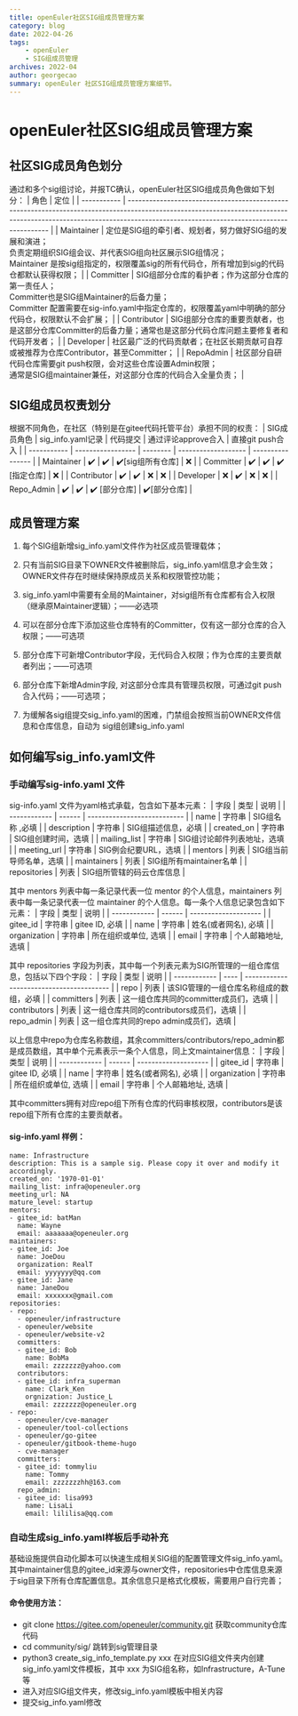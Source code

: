```yaml
---
title: openEuler社区SIG组成员管理方案
category: blog 
date: 2022-04-26
tags:
    - openEuler
    - SIG组成员管理
archives: 2022-04
author: georgecao
summary: openEuler 社区SIG组成员管理方案细节。
---
```


# openEuler社区SIG组成员管理方案
## 社区SIG成员角色划分
通过和多个sig组讨论，并报TC确认，openEuler社区SIG组成员角色做如下划分：
| 角色        | 定位                                                                                                                                                                                                                 |
| ----------- | -------------------------------------------------------------------------------------------------------------------------------------------------------------------------------------------------------------------- |
| Maintainer  | 定位是SIG组的牵引者、规划者，努力做好SIG组的发展和演进；<br> 负责定期组织SIG组会议、并代表SIG组向社区展示SIG组情况； <br> Maintainer 是按sig组指定的，权限覆盖sig的所有代码仓，所有增加到sig的代码仓都默认获得权限； |
| Committer   | SIG组部分仓库的看护者；作为这部分仓库的第一责任人；<br> Committer也是SIG组Maintainer的后备力量； <br> Committer 配置需要在sig-info.yaml中指定仓库的，权限覆盖yaml中明确的部分代码仓，权限默认不会扩展；              |
| Contributor | SIG组部分仓库的重要贡献者，也是这部分仓库Committer的后备力量；通常也是这部分代码仓库问题主要修复者和代码开发者；                                                                                                     |
| Developer   | 社区最广泛的代码贡献者；在社区长期贡献可自荐或被推荐为仓库Contributor，甚至Committer；                                                                                                                               |
| RepoAdmin   | 社区部分自研代码仓库需要git push权限，会对这些仓库设置Admin权限；<br> 通常是SIG组maintainer兼任，对这部分仓库的代码合入全量负责；                                                                                    |

## SIG组成员权责划分

根据不同角色，在社区（特别是在gitee代码托管平台）承担不同的权责：
| SIG成员角色 | sig_info.yaml记录 | 代码提交 | 通过评论approve合入 | 直接git push合入 |
| ----------- | ----------------- | -------- | ------------------- | ---------------- |
| Maintainer  | ✔️                 | ✔️        | ✔️[sig组所有仓库]    | ❌                |
| Committer   | ✔️                 | ✔️        | ✔️ [指定仓库]        | ❌                |
| Contributor | ✔️                 | ✔️        | ❌                   | ❌                |
| Developer   | ❌                 | ✔️        | ❌                   | ❌                |
| Repo_Admin  | ✔️                 | ✔️        | ✔️ [部分仓库]        | ✔️[部分仓库]      |

## 成员管理方案

 1. 每个SIG组新增sig_info.yaml文件作为社区成员管理载体；
    
 2. 只有当前SIG目录下OWNER文件被删除后，sig_info.yaml信息才会生效；OWNER文件存在时继续保持原成员关系和权限管控功能；
 3. sig_info.yaml中需要有全局的Maintainer，对sig组所有仓库都有合入权限（继承原Maintainer逻辑）；——必选项
 4. 可以在部分仓库下添加这些仓库特有的Committer，仅有这一部分仓库的合入权限；——可选项
 5. 部分仓库下可新增Contributor字段，无代码合入权限；作为仓库的主要贡献者列出；——可选项
 6. 部分仓库下新增Admin字段, 对这部分仓库具有管理员权限，可通过git push合入代码；——可选项；
 7. 为缓解各sig组提交sig_info.yaml的困难，门禁组会按照当前OWNER文件信息和仓库信息，自动为  sig组创建sig_info.yaml


## 如何编写sig_info.yaml文件
###  手动编写sig-info.yaml 文件

sig-info.yaml 文件为yaml格式承载，包含如下基本元素：
| 字段         | 类型   | 说明                        |
| ------------ | ------ | --------------------------- |
| name         | 字符串 | SIG组名称 ,必填             |
| description  | 字符串 | SIG组描述信息，必填         |
| created_on   | 字符串 | SIG组创建时间，选填         |
| mailing_list | 字符串 | SIG组讨论邮件列表地址，选填 |
| meeting_url  | 字符串 | SIG例会纪要URL，选填        |
| mentors      | 列表   | SIG组当前导师名单，选填     |
| maintainers  | 列表   | SIG组所有maintainer名单     |
| repositories | 列表   | SIG组所管辖的码云仓库信息   |

其中 mentors 列表中每一条记录代表一位 mentor 的个人信息，maintainers 列表中每一条记录代表一位 maintainer 的个人信息。每一条个人信息记录包含如下元素：
| 字段         | 类型   | 说明                 |
| ------------ | ------ | -------------------- |
| gitee_id     | 字符串 | gitee ID, 必填       |
| name         | 字符串 | 姓名(或者网名), 必填 |
| organization | 字符串 | 所在组织或单位, 选填 |
| email        | 字符串 | 个人邮箱地址, 选填   |

其中 repositories 字段为列表，其中每一个列表元素为SIG所管理的一组仓库信息，包括以下四个字段：
| 字段         | 类型 | 说明                                     |
| ------------ | ---- | ---------------------------------------- |
| repo         | 列表 | 该SIG管理的一组仓库名称组成的数组，必填  |
| committers   | 列表 | 这一组仓库共同的committer成员们，选填    |
| contributors | 列表 | 这一组仓库共同的contributors成员们，选填 |
| repo_admin   | 列表 | 这一组仓库共同的repo admin成员们，选填   |

以上信息中repo为仓库名称数组，其余committers/contributors/repo_admin都是成员数组，其中单个元素表示一条个人信息，同上文maintainer信息：
| 字段         | 类型   | 说明                 |
| ------------ | ------ | -------------------- |
| gitee_id     | 字符串 | gitee ID, 必填       |
| name         | 字符串 | 姓名(或者网名), 必填 |
| organization | 字符串 | 所在组织或单位, 选填 |
| email        | 字符串 | 个人邮箱地址, 选填   |

其中committers拥有对应repo组下所有仓库的代码审核权限，contributors是该repo组下所有仓库的主要贡献者。

#### sig-info.yaml 样例：
```
name: Infrastructure
description: This is a sample sig. Please copy it over and modify it accordingly.
created_on: '1970-01-01'
mailing_list: infra@openeuler.org
meeting_url: NA
mature_level: startup
mentors:
- gitee_id: batMan
  name: Wayne
  email: aaaaaaa@openeuler.org
maintainers:
- gitee_id: Joe
  name: JoeDou
  organization: RealT
  email: yyyyyyy@qq.com
- gitee_id: Jane
  name: JaneDou
  email: xxxxxxx@gmail.com
repositories:
- repo: 
  - openeuler/infrastructure
  - openeuler/website
  - openeuler/website-v2
  committers:
  - gitee_id: Bob
    name: BobMa
    email: zzzzzzz@yahoo.com
  contributors:
  - gitee_id: infra_superman
    name: Clark_Ken
    orgnization: Justice_L
    email: zzzzzzz@openeuler.org
- repo: 
  - openeuler/cve-manager
  - openeuler/tool-collections
  - openeuler/go-gitee
  - openeuler/gitbook-theme-hugo
  - cve-manager
  committers:
  - gitee_id: tommyliu
    name: Tommy
    email: zzzzzzzhh@163.com
  repo_admin:
  - gitee_id: lisa993
    name: LisaLi
    email: lililisa@qq.com
```
### 自动生成sig_info.yaml样板后手动补充
基础设施提供自动化脚本可以快速生成相关SIG组的配置管理文件sig_info.yaml。
其中maintainer信息的gitee_id来源与owner文件，repositories中仓库信息来源于sig目录下所有仓库配置信息。其余信息只是格式化模板，需要用户自行完善；
#### 命令使用方法：
 - git clone https://gitee.com/openeuler/community.git  获取community仓库代码
 - cd community/sig/ 跳转到sig管理目录
 - python3 create_sig_info_template.py xxx  在对应SIG组文件夹内创建sig_info.yaml文件模板，其中 xxx 为SIG组名称，如Infrastructure，A-Tune等
 - 进入对应SIG组文件夹，修改sig_info.yaml模板中相关内容
 - 提交sig_info.yaml修改
